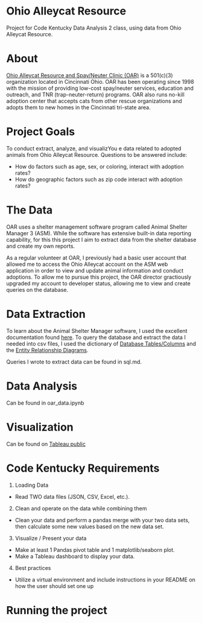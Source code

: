 # Ohio Alleycat Resource
Project for Code Kentucky Data Analysis 2 class, using data from Ohio Alleycat Resource.

# About
[Ohio Alleycat Resource and Spay/Neuter Clinic (OAR)](http://www.ohioalleycat.org/) is a 501(c)(3) organization located in Cincinnati Ohio. OAR has been operating since 1998 with the mission of providing low-cost spay/neuter services, education and outreach, and TNR (trap-neuter-return) programs. OAR also runs no-kill adoption center that accepts cats from other rescue organizations and adopts them to new homes in the Cincinnati tri-state area.

# Project Goals
To conduct extract, analyze, and visualizYou e data related to adopted animals from Ohio Alleycat Resource. 
Questions to be answered include:
- How do factors such as age, sex, or coloring, interact with adoption rates?
- How do geographic factors such as zip code interact with adoption rates?

# The Data
OAR uses a shelter management software program called Animal Shelter Manager 3 (ASM). While the software has extensive built-in data reporting capability, for this this project I aim to extract data from the shelter database and create my own reports.

As a regular volunteer at OAR, I previously had a basic user account that allowed me to access the Ohio Alleycat account on the ASM web application in order to view and update animal information and conduct adoptions. To allow me to pursue this project, the OAR director gractiously upgraded my account to developer status, allowing me to view and create queries on the database.

# Data Extraction
To learn about the Animal Shelter Manager software, I used the excellent documentation found 	[here](https://sheltermanager.com/repo/asm3_help/index.html). To query the database and extract the data I needed into csv files, I used the dictionary of [Database Tables/Columns](https://sheltermanager.com/repo/asm3_help/databasetables.html#) and the [Entity Relationship Diagrams](https://sheltermanager.com/repo/asm3_help/relationships.html).

Queries I wrote to extract data can be found in sql.md.

# Data Analysis

Can be found in oar_data.ipynb

# Visualization

Can be found on [Tableau public](https://public.tableau.com/app/profile/courtney.burch/viz/OhioAlleycat/Dashboard1) 

# Code Kentucky Requirements

1. Loading Data
- Read TWO data files (JSON, CSV, Excel, etc.). 

2. Clean and operate on the data while combining them
- Clean your data and perform a pandas merge with your two data sets, then calculate some new values based on the new data set.  

3. Visualize / Present your data
- Make at least 1 Pandas pivot table and 1 matplotlib/seaborn plot. 
- Make a Tableau dashboard to display your data.

4. Best practices
- Utilize a virtual environment and include instructions in your README on how the user should set one up

# Running the project










